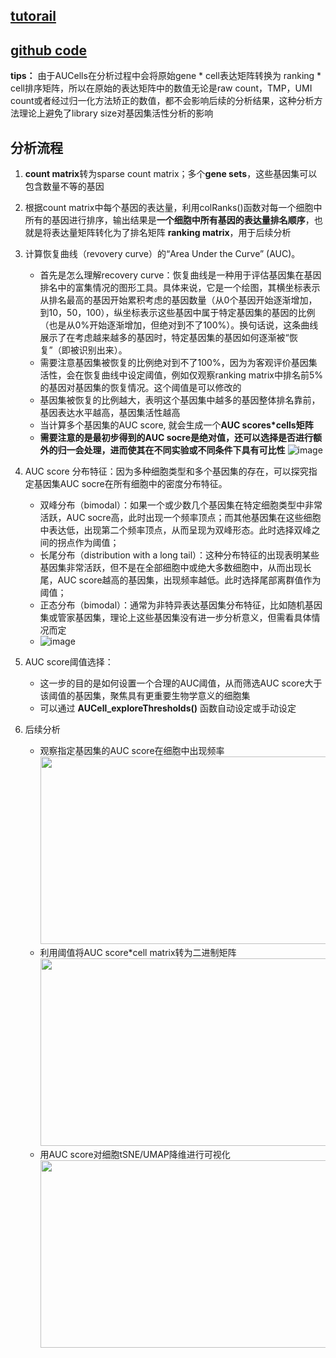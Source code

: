 ## [tutorail](https://bioconductor.org/packages/devel/bioc/vignettes/AUCell/inst/doc/AUCell.html#before-starting)
## [github code](https://github.com/aertslab/AUCell/tree/master/R)
**tips：**
由于AUCells在分析过程中会将原始gene * cell表达矩阵转换为 ranking * cell排序矩阵，所以在原始的表达矩阵中的数值无论是raw count，TMP，UMI count或者经过归一化方法矫正的数值，都不会影响后续的分析结果，这种分析方法理论上避免了library size对基因集活性分析的影响


## 分析流程
1. **count matrix**转为sparse count matrix；多个**gene sets**，这些基因集可以包含数量不等的基因

2. 根据count matrix中每个基因的表达量，利用colRanks()函数对每一个细胞中所有的基因进行排序，输出结果是**一个细胞中所有基因的表达量排名顺序**，也就是将表达量矩阵转化为了排名矩阵 **ranking matrix**，用于后续分析

3. 计算恢复曲线（revovery curve）的“Area Under the Curve” (AUC)。
   * 首先是怎么理解recovery curve：恢复曲线是一种用于评估基因集在基因排名中的富集情况的图形工具。具体来说，它是一个绘图，其横坐标表示从排名最高的基因开始累积考虑的基因数量（从0个基因开始逐渐增加，到10，50，100），纵坐标表示这些基因中属于特定基因集的基因的比例（也是从0%开始逐渐增加，但绝对到不了100%）。换句话说，这条曲线展示了在考虑越来越多的基因时，特定基因集的基因如何逐渐被“恢复”（即被识别出来）。
   * 需要注意基因集被恢复的比例绝对到不了100%，因为为客观评价基因集活性，会在恢复曲线中设定阈值，例如仅观察ranking matrix中排名前5%的基因对基因集的恢复情况。这个阈值是可以修改的
   * 基因集被恢复的比例越大，表明这个基因集中越多的基因整体排名靠前，基因表达水平越高，基因集活性越高
   * 当计算多个基因集的AUC score, 就会生成一个**AUC scores*cells矩阵**
   * **需要注意的是最初步得到的AUC socre是绝对值，还可以选择是否进行额外的归一会处理，进而使其在不同实验或不同条件下具有可比性**
![image](https://github.com/JGangHan/sc_data_analysis/assets/75400599/877a56eb-dbf4-4383-8885-5d1041444990)

4. AUC score 分布特征：因为多种细胞类型和多个基因集的存在，可以探究指定基因集AUC socre在所有细胞中的密度分布特征。
   * 双峰分布（bimodal）：如果一个或少数几个基因集在特定细胞类型中非常活跃，AUC socre高，此时出现一个频率顶点；而其他基因集在这些细胞中表达低，出现第二个频率顶点，从而呈现为双峰形态。此时选择双峰之间的拐点作为阈值；
   * 长尾分布（distribution with a long tail）：这种分布特征的出现表明某些基因集非常活跃，但不是在全部细胞中或绝大多数细胞中，从而出现长尾，AUC score越高的基因集，出现频率越低。此时选择尾部离群值作为阈值；
   * 正态分布（bimodal）：通常为非特异表达基因集分布特征，比如随机基因集或管家基因集，理论上这些基因集没有进一步分析意义，但需看具体情况而定
   * ![image](https://github.com/JGangHan/Software-list/assets/75400599/c6c6ba3b-1f10-4841-b32c-8e8b1b2ef4df)

5. AUC score阈值选择：
   * 这一步的目的是如何设置一个合理的AUC阈值，从而筛选AUC score大于该阈值的基因集，聚焦具有更重要生物学意义的细胞集
   * 可以通过 **AUCell_exploreThresholds()** 函数自动设定或手动设定

6. 后续分析
   * 观察指定基因集的AUC score在细胞中出现频率<img src="https://github.com/JGangHan/sc_data_analysis/assets/75400599/da75219b-f050-4bfb-9071-81e090c3fea4" width="500" height="300">
   * 利用阈值将AUC score*cell matrix转为二进制矩阵<img src="https://github.com/JGangHan/sc_data_analysis/assets/75400599/efd0e2d3-7267-457b-9cbd-187ff52e9ef2" width="500" height="300">
   * 用AUC score对细胞tSNE/UMAP降维进行可视化<img src="https://github.com/JGangHan/sc_data_analysis/assets/75400599/8ef0c944-0cef-4e5b-9b22-b76822892615" width="500" height="300">




